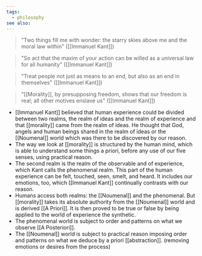 ```yaml
---
tags:
  - philosophy
see also:
---
```

> "Two things fill me with wonder: the starry skies above me and the moral law within" ([[Immanuel Kant]])

> "So act that the maxim of your action can be willed as a universal law for all humanity" ([[Immanuel Kant]])

> "Treat people not just as means to an end, but also as an end in themselves" ([[Immanuel Kant]])

> "[[Morality]], by presupposing freedom, shows that our freedom is real; all other motives enslave us" ([[Immanuel Kant]])

- [[Immanuel Kant]] believed that human experience could be divided between two realms, the realm of ideas and the realm of experience and that [[morality]] came from the realm of ideas. He thought that God, angels and human beings shared in the realm of ideas or the [[Noumenal]] world which was there to be discovered by our reason.
- The way we look at [[morality]] is structured by the human mind, which is able to understand some things a priori, before any use of our five senses, using practical reason.
- The second realm is the realm of the observable and of experience, which Kant calls the phenomenal realm. This part of the human experience can be felt, touched, seen, smelt, and heard. It includes our emotions, too, which [[Immanuel Kant]] continually contrasts with our reason.
- Humans access both realms: the [[Noumenal]] and the phenomenal. But [[morality]] takes its absolute authority from the [[Noumenal]] world and is derived [[A Priori]]. It is then proved to be true or false by being applied to the world of experience the synthetic.
- The phenomenal world is subject to order and patterns on what we observe [[A Posteriori]].
- The [[Noumenal]] world is subject to practical reason imposing order and patterns on what we deduce by a priori [[abstraction]]. (removing emotions or desires from the process)
